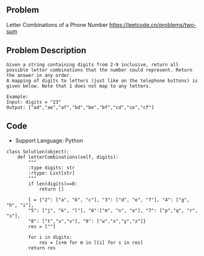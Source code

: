 ## Problem
Letter Combinations of a Phone Number
https://leetcode.cn/problems/two-sum

## Problem Description
```
Given a string containing digits from 2-9 inclusive, return all possible letter combinations that the number could represent. Return the answer in any order.
A mapping of digits to letters (just like on the telephone buttons) is given below. Note that 1 does not map to any letters.

Example:
Input: digits = "23"
Output: ["ad","ae","af","bd","be","bf","cd","ce","cf"]
```

## Code

- Support Language: Python

```
class Solution(object):
    def letterCombinations(self, digits):
        """
        :type digits: str
        :rtype: List[str]
        """
        if len(digits)==0:
            return []
        
        l = {"2": ["a", "b", "c"], "3": ["d", "e", "f"], "4": ["g", "h", "i"], 
        "5": ["j", "k", "l"], "6":["m", "n", "o"], "7": ["p","q", "r", "s"], 
        "8": ["t","u","v"], "9": ["w","x","y","z"]}
        res = [""]

        for i in digits:
            res = [s+m for m in l[i] for s in res]
        return res
```
